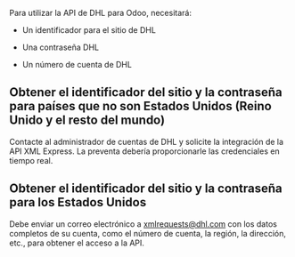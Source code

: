 Para utilizar la API de DHL para Odoo, necesitará:

- Un identificador para el sitio de DHL
    
- Una contraseña DHL
    
- Un número de cuenta de DHL
    

## Obtener el identificador del sitio y la contraseña para países que no son Estados Unidos (Reino Unido y el resto del mundo)[](https://www.odoo.com/documentation/17.0/es/applications/inventory_and_mrp/inventory/shipping_receiving/setup_configuration/dhl_credentials.html#getting-siteid-and-password-for-countries-other-than-united-states-uk-and-rest-of-the-world "Enlazar permanentemente con este título")

Contacte al administrador de cuentas de DHL y solicite la integración de la API XML Express. La preventa debería proporcionarle las credenciales en tiempo real.

## Obtener el identificador del sitio y la contraseña para los Estados Unidos[](https://www.odoo.com/documentation/17.0/es/applications/inventory_and_mrp/inventory/shipping_receiving/setup_configuration/dhl_credentials.html#getting-siteid-and-password-for-united-states "Enlazar permanentemente con este título")

Debe enviar un correo electrónico a [xmlrequests@dhl.com](mailto:xmlrequests%40dhl.com) con los datos completos de su cuenta, como el número de cuenta, la región, la dirección, etc., para obtener el acceso a la API.